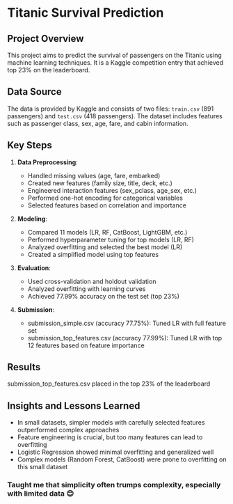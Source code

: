 
# Titanic Survival Prediction

## Project Overview
This project aims to predict the survival of passengers on the Titanic using machine learning techniques. It is a Kaggle competition entry that achieved top 23% on the leaderboard.

## Data Source
The data is provided by Kaggle and consists of two files: `train.csv` (891 passengers) and `test.csv` (418 passengers). The dataset includes features such as passenger class, sex, age, fare, and cabin information.

## Key Steps
1. **Data Preprocessing**: 
   - Handled missing values (age, fare, embarked)
   - Created new features (family size, title, deck, etc.)
   - Engineered interaction features (sex_pclass, age_sex, etc.)
   - Performed one-hot encoding for categorical variables
   - Selected features based on correlation and importance

2. **Modeling**:
   - Compared 11 models (LR, RF, CatBoost, LightGBM, etc.)
   - Performed hyperparameter tuning for top models (LR, RF)
   - Analyzed overfitting and selected the best model (LR)
   - Created a simplified model using top features

3. **Evaluation**:
   - Used cross-validation and holdout validation
   - Analyzed overfitting with learning curves
   - Achieved 77.99% accuracy on the test set (top 23%)

4. **Submission**:
   - submission_simple.csv (accuracy 77.75%): Tuned LR with full feature set
   - submission_top_features.csv (accuracy 77.99%): Tuned LR with top 12 features based on feature importance

## Results
submission_top_features.csv placed in the top 23% of the leaderboard

## Insights and Lessons Learned
- In small datasets, simpler models with carefully selected features outperformed complex approaches
- Feature engineering is crucial, but too many features can lead to overfitting
- Logistic Regression showed minimal overfitting and generalized well
- Complex models (Random Forest, CatBoost) were prone to overfitting on this small dataset

### Taught me that simplicity often trumps complexity, especially with limited data 😊

